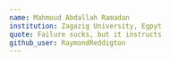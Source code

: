 ```yaml
---
name: Mahmoud Abdallah Ramadan
institution: Zagazig University, Egpyt
quote: Failure sucks, but it instructs
github_user: RaymondReddigton
---
```


